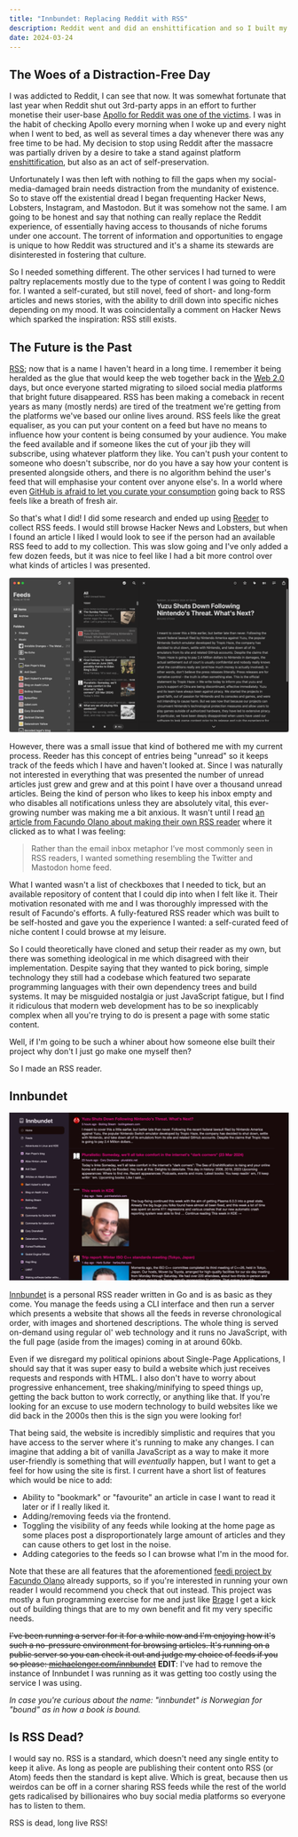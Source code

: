 ```yaml
---
title: "Innbundet: Replacing Reddit with RSS"
description: Reddit went and did an enshittification and so I built my own RSS reader. Like you do.
date: 2024-03-24
---
```


## The Woes of a Distraction-Free Day

I was addicted to Reddit, I can see that now. It was somewhat fortunate that last year when Reddit shut out 3rd-party apps in an effort to further monetise their user-base [Apollo for Reddit was one of the victims](https://www.theverge.com/2023/6/8/23754183/apollo-reddit-app-shutting-down-api). I was in the habit of checking Apollo every morning when I woke up and every night when I went to bed, as well as several times a day whenever there was any free time to be had. My decision to stop using Reddit after the massacre was partially driven by a desire to take a stand against platform [enshittification](https://en.wikipedia.org/wiki/Enshittification), but also as an act of self-preservation.

Unfortunately I was then left with nothing to fill the gaps when my social-media-damaged brain needs distraction from the mundanity of existence. So to stave off the existential dread I began frequenting Hacker News, Lobsters, Instagram, and Mastodon. But it was somehow not the same. I am going to be honest and say that nothing can really replace the Reddit experience, of essentially having access to thousands of niche forums under one account. The torrent of information and opportunities to engage is unique to how Reddit was structured and it's a shame its stewards are disinterested in fostering that culture.

So I needed something different. The other services I had turned to were paltry replacements mostly due to the type of content I was going to Reddit for. I wanted a self-curated, but still novel, feed of short- and long-form articles and news stories, with the ability to drill down into specific niches depending on my mood. It was coincidentally a comment on Hacker News which sparked the inspiration: RSS still exists.

## The Future is the Past

[RSS](https://en.wikipedia.org/wiki/RSS); now that is a name I haven't heard in a long time. I remember it being heralded as the glue that would keep the web together back in the [Web 2.0](https://en.wikipedia.org/wiki/Web_2.0) days, but once everyone started migrating to siloed social media platforms that bright future disappeared. RSS has been making a comeback in recent years as many (mostly nerds) are tired of the treatment we're getting from the platforms we've based our online lives around. RSS feels like the great equaliser, as you can put your content on a feed but have no means to influence how your content is being consumed by your audience. You make the feed available and if someone likes the cut of your jib they will subscribe, using whatever platform they like. You can't push your content to someone who doesn't subscribe, nor do you have a say how your content is presented alongside others, and there is no algorithm behind the user's feed that will emphasise your content over anyone else's. In a world where even [GitHub is afraid to let you curate your consumption](https://www.theregister.com/2023/09/13/github_alienates_customers_by_force/) going back to RSS feels like a breath of fresh air.

So that's what I did! I did some research and ended up using [Reeder](https://reederapp.com/) to collect RSS feeds. I would still browse Hacker News and Lobsters, but when I found an article I liked I would look to see if the person had an available RSS feed to add to my collection. This was slow going and I've only added a few dozen feeds, but it was nice to feel like I had a bit more control over what kinds of articles I was presented.

![Screenshot of the Reeder app running in macOS. It consists of three columns, one with a list of feeds where All Items is selected, one with the list of all feed items where an entry from Boiling Steam is selected, and the final is a preview of the feed item.](/assets/blog/reeder-screenshot.png)

However, there was a small issue that kind of bothered me with my current process. Reeder has this concept of entries being "unread" so it keeps track of the feeds which I have and haven't looked at. Since I was naturally not interested in everything that was presented the number of unread articles just grew and grew and at this point I have over a thousand unread articles. Being the kind of person who likes to keep his inbox empty and who disables all notifications unless they are absolutely vital, this ever-growing number was making me a bit anxious. It wasn't until I read [an article from Facundo Olano about making their own RSS reader](https://olano.dev/2023-12-12-reclaiming-the-web-with-a-personal-reader/) where it clicked as to what I was feeling:

> Rather than the email inbox metaphor I’ve most commonly seen in RSS readers, I wanted something resembling the Twitter and Mastodon home feed.

What I wanted wasn't a list of checkboxes that I needed to tick, but an available repository of content that I could dip into when I felt like it. Their motivation resonated with me and I was thoroughly impressed with the result of Facundo's efforts. A fully-featured RSS reader which was built to be self-hosted and gave you the experience I wanted: a self-curated feed of niche content I could browse at my leisure.

So I could theoretically have cloned and setup their reader as my own, but there was something ideological in me which disagreed with their implementation. Despite saying that they wanted to pick boring, simple technology they still had a codebase which featured two separate programming languages with their own dependency trees and build systems. It may be misguided nostalgia or just JavaScript fatigue, but I find it ridiculous that modern web development has to be so inexplicably complex when all you're trying to do is present a page with some static content.

Well, if I'm going to be such a whiner about how someone else built their project why don't I just go make one myself then?

So I made an RSS reader.

## Innbundet

![Screenshot of the Innbundet web application. Shows a sidebar with a list of feeds and a main area with a set of feed items.](/assets/blog/innbundet-screenshot.png)

[Innbundet](https://github.com/michaelenger/innbundet) is a personal RSS reader written in Go and is as basic as they come. You manage the feeds using a CLI interface and then run a server which presents a website that shows all the feeds in reverse chronological order, with images and shortened descriptions. The whole thing is served on-demand using regular ol' web technology and it runs no JavaScript, with the full page (aside from the images) coming in at around 60kb.

Even if we disregard my political opinions about Single-Page Applications, I should say that it was super easy to build a website which just receives requests and responds with HTML. I also don't have to worry about progressive enhancement, tree shaking/minifying to speed things up, getting the back button to work correctly, or anything like that. If you're looking for an excuse to use modern technology to build websites like we did back in the 2000s then this is the sign you were looking for!

That being said, the website is incredibly simplistic and requires that you have access to the server where it's running to make any changes. I can imagine that adding a bit of vanilla JavaScript as a way to make it more user-friendly is something that will _eventually_ happen, but I want to get a feel for how using the site is first. I current have a short list of features which would be nice to add:

* Ability to "bookmark" or "favourite" an article in case I want to read it later or if I really liked it.
* Adding/removing feeds via the frontend.
* Toggling the visibility of any feeds while looking at the home page as some places post a disproportionately large amount of articles and they can cause others to get lost in the noise.
* Adding categories to the feeds so I can browse what I'm in the mood for.

Note that these are all features that the aforementioned [feedi project by Facundo Olano](https://github.com/facundoolano/feedi) already supports, so if you're interested in running your own reader I would recommend you check that out instead. This project was mostly a fun programming exercise for me and just like [Brage](https://michaelenger.com/blog/brage-2-point-0/) I get a kick out of building things that are to my own benefit and fit my very specific needs.

~~I've been running a server for it for a while now and I'm enjoying how it's such a no-pressure environment for browsing articles. It's running on a public server so you can check it out and judge my choice of feeds if you so please: [michaelenger.com/innbundet](http://michaelenger.com/innbundet)~~ **EDIT**: I've had to remove the instance of Innbundet I was running as it was getting too costly using the service I was using.

_In case you're curious about the name: "innbundet" is Norwegian for "bound" as in how a book is bound._

## Is RSS Dead?

I would say no. RSS is a standard, which doesn't need any single entity to keep it alive. As long as people are publishing their content onto RSS (or Atom) feeds then the standard is kept alive. Which is great, because then us weirdos can be off in a corner sharing RSS feeds while the rest of the world gets radicalised by billionaires who buy social media platforms so everyone has to listen to them.

RSS is dead, long live RSS!
